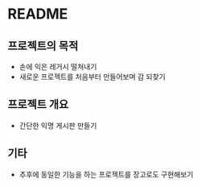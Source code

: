 # README

## 프로젝트의 목적
- 손에 익은 레거시 떨쳐내기
- 새로운 프로젝트를 처음부터 만들어보며 감 되찾기

## 프로젝트 개요
- 간단한 익명 게시판 만들기

## 기타
- 추후에 동일한 기능을 하는 프로젝트를 장고로도 구현해보기
